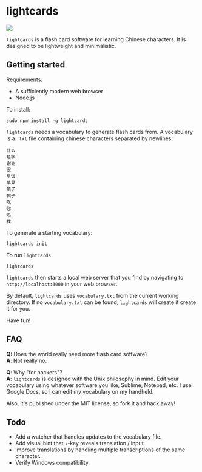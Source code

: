 lightcards
==========

<img align="center" src="http://odsod.github.io/lightcards/preview.png">

`lightcards` is a flash card software for learning Chinese characters. It is
designed to be lightweight and minimalistic.

Getting started
---------------

Requirements:

* A sufficiently modern web browser
* Node.js

To install:

    sudo npm install -g lightcards

`lightcards` needs a vocabulary to generate flash cards from. A vocabulary
is a `.txt` file containing chinese characters separated by newlines:

    什么
    名字
    谢谢
    很
    早饭
    苹果
    孩子
    鸭子
    吃
    你
    吗
    我

To generate a starting vocabulary:

    lightcards init

To run `lightcards`:

    lightcards

`lightcards` then starts a local web server that you find by navigating to
`http://localhost:3000` in your web browser.

By default, `lightcards` uses `vocabulary.txt` from the current working
directory. If no `vocabulary.txt` can be found, `lightcards` will create
it create it for you.

Have fun!

FAQ
---

__Q:__ Does the world really need more flash card software?<br>
__A__: Not really no.

__Q__: Why "for hackers"?<br>
__A__: `lightcards` is designed with the Unix philosophy in mind. Edit your
vocabulary using whatever software you like, Sublime, Notepad, etc. I use
Google Docs, so I can edit my vocabulary on my handheld.

Also, it's published under the MIT license, so fork it and hack
away!

Todo
----

* Add a watcher that handles updates to the vocabulary file.
* Add visual hint that `↓`-key reveals translation / input.
* Improve translations by handling multiple transcriptions of the same
  character.
* Verify Windows compatibility.
